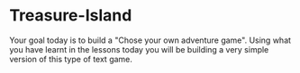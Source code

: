 # Treasure-Island
Your goal today is to build a "Chose your own adventure game". Using what you have learnt in the lessons today you will be building a very simple version of this type of text game.
